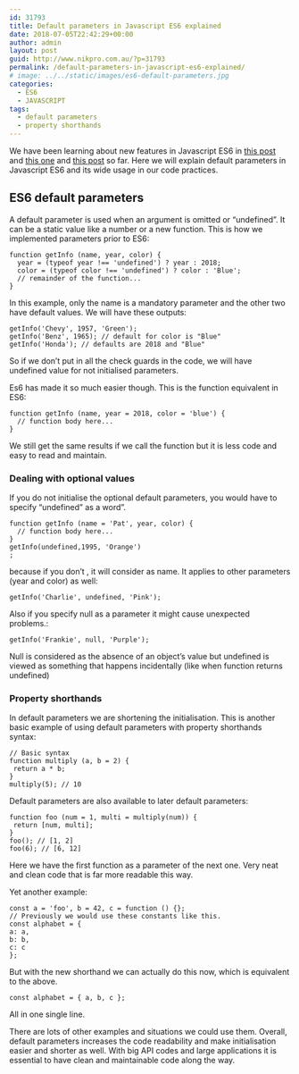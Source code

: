 ```yaml
---
id: 31793
title: Default parameters in Javascript ES6 explained
date: 2018-07-05T22:42:29+00:00
author: admin
layout: post
guid: http://www.nikpro.com.au/?p=31793
permalink: /default-parameters-in-javascript-es6-explained/
# image: ../../static/images/es6-default-parameters.jpg
categories:
  - ES6
  - JAVASCRIPT
tags:
  - default parameters
  - property shorthands
---
```

We have been learning about new features in Javascript ES6 in [this post](http://www.nikpro.com.au/for-loop-in-javascript-and-es6-explained/) and [this one](http://www.nikpro.com.au/template-literals-in-js6-explained/) and [this post](http://www.nikpro.com.au/what-is-spread-syntax-in-es6-and-how-to-use-it/) so far. Here we will explain default parameters in Javascript ES6 and its wide usage in our code practices.

## ES6 default parameters

A default parameter is used when an argument is omitted or &#8220;undefined&#8221;. It can be a static value like a number or a new function. This is how we implemented parameters prior to ES6:

```
function getInfo (name, year, color) {  
  year = (typeof year !== 'undefined') ? year : 2018;  
  color = (typeof color !== 'undefined') ? color : 'Blue';  
  // remainder of the function...  
}
```

  In this example, only the name is a mandatory parameter and the other two have default values. We will have these outputs:

```
getInfo('Chevy', 1957, 'Green');  
getInfo('Benz', 1965); // default for color is "Blue"  
getInfo('Honda'); // defaults are 2018 and "Blue"
```

So if we don&#8217;t put in all the check guards in the code, we will have undefined value for not initialised parameters.

Es6 has made it so much easier though. This is the function equivalent in ES6:

```
function getInfo (name, year = 2018, color = 'blue') {  
  // function body here...  
}
```

We still get the same results if we call the function but it is less code and easy to read and maintain.

### Dealing with optional values

If you do not initialise the optional default parameters, you would have to specify &#8220;undefined&#8221; as a word&#8221;.

```
function getInfo (name = 'Pat', year, color) {  
  // function body here...  
}
getInfo(undefined,1995, 'Orange')
;
```

because if you don&#8217;t , it will consider as name. It applies to other parameters (year and color)  as well:

```
getInfo('Charlie', undefined, 'Pink');
```

Also if you specify null as a parameter it might cause unexpected problems.:

```
getInfo('Frankie', null, 'Purple');
```
Null is considered as the absence of an object&#8217;s value but undefined is viewed as something that happens incidentally (like when function returns undefined)

### Property shorthands

In default parameters we are shortening the initialisation. This is another basic example of using default parameters with property shorthands syntax:

```
// Basic syntax  
function multiply (a, b = 2) {  
 return a * b;  
}  
multiply(5); // 10
```

Default parameters are also available to later default parameters:

```
function foo (num = 1, multi = multiply(num)) {  
 return [num, multi];  
}  
foo(); // [1, 2]  
foo(6); // [6, 12]
```

Here we have the first function as a parameter of the next one. Very neat and clean code that is far more readable this way.

Yet another example:

```
const a = 'foo', b = 42, c = function () {};
// Previously we would use these constants like this.  
const alphabet = {  
a: a,  
b: b,  
c: c  
};
```

But with the new shorthand we can actually do this now, which is equivalent to the above.

```
const alphabet = { a, b, c };
```

All in one single line.

There are lots of other examples and situations we could use them. Overall, default parameters increases the code readability and make initialisation easier and shorter as well. With big API codes and large applications it is essential to have clean and maintainable code along the way.

